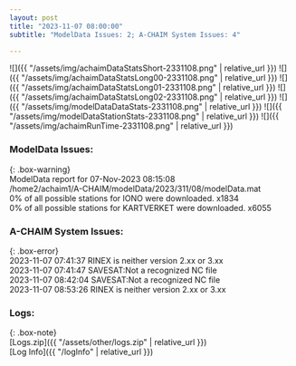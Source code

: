 ```yaml
---
layout: post
title: "2023-11-07 08:00:00"
subtitle: "ModelData Issues: 2; A-CHAIM System Issues: 4"

---
```


![]({{ "/assets/img/achaimDataStatsShort-2331108.png" | relative_url }})
![]({{ "/assets/img/achaimDataStatsLong00-2331108.png" | relative_url }})
![]({{ "/assets/img/achaimDataStatsLong01-2331108.png" | relative_url }})
![]({{ "/assets/img/achaimDataStatsLong02-2331108.png" | relative_url }})
![]({{ "/assets/img/modelDataDataStats-2331108.png" | relative_url }})
![]({{ "/assets/img/modelDataStationStats-2331108.png" | relative_url }})
![]({{ "/assets/img/achaimRunTime-2331108.png" | relative_url }})


### ModelData Issues:  
  
{: .box-warning}  
 ModelData report for 07-Nov-2023 08:15:08   
 /home2/achaim1/A-CHAIM/modelData/2023/311/08/modelData.mat   
 0% of all possible stations for IONO were downloaded. x1834   
 0% of all possible stations for KARTVERKET were downloaded. x6055   
  
### A-CHAIM System Issues:  
  
{: .box-error}  
2023-11-07 07:41:37 RINEX is neither version 2.xx or 3.xx  
2023-11-07 07:41:47 SAVESAT:Not a recognized NC file  
2023-11-07 08:42:04 SAVESAT:Not a recognized NC file  
2023-11-07 08:53:26 RINEX is neither version 2.xx or 3.xx  

### Logs:  
  
{: .box-note}  
[Logs.zip]({{ "/assets/other/logs.zip" | relative_url }})  
[Log Info]({{ "/logInfo" | relative_url }})  
